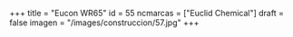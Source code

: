 +++
title = "Eucon WR65"
id = 55
ncmarcas = ["Euclid Chemical"]
draft = false
imagen = "/images/construccion/57.jpg"
+++

<!--more-->